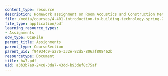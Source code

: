 ```yaml
---
content_type: resource
description: Homework assignment on Room Acoustics and Construction Methods.
file: /media/courses/4-401-introduction-to-building-technology-spring-2006/a3b3b7e924c83da743ddb93def8c75af_hw7.pdf
file_type: application/pdf
learning_resource_types:
- Assignments
ocw_type: OCWFile
parent_title: Assignments
parent_type: CourseSection
parent_uid: f94934c9-a276-332e-82d5-806af808462b
resourcetype: Document
title: hw7.pdf
uid: a3b3b7e9-24c8-3da7-43dd-b93def8c75af
---
```

